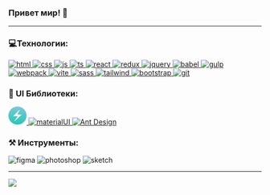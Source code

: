 ### Привет мир! 👋

---

### 💻Технологии:

<div>
  <a href="!#">
    <img width="36" src="https://icon.icepanel.io/Technology/svg/HTML5.svg" alt="html">
  <a/>
  <a href="!#">
    <img width="36" src="https://icon.icepanel.io/Technology/svg/CSS3.svg" alt="css">
  <a/>
  <a href="!#">
    <img width="36" src="https://icon.icepanel.io/Technology/svg/JavaScript.svg" alt="js">
  <a/>
  <a href="!#">
    <img width="36" src="https://icon.icepanel.io/Technology/svg/TypeScript.svg" alt="ts">
  <a/>
  <a href="!#">
    <img width="36" src="https://icon.icepanel.io/Technology/svg/React.svg" alt="react">
  <a/>
  <a href="!#">
    <img width="36" src="https://icon.icepanel.io/Technology/svg/Redux.svg" alt="redux">
  <a/>
  <a href="!#">
    <img width="36" src="https://icon.icepanel.io/Technology/svg/jQuery.svg" alt="jquery">
  <a/>
  <a href="!#">
    <img width="36" src="https://icon.icepanel.io/Technology/svg/Babel.svg" alt="babel">
  <a/>
  <a href="!#">
    <img width="36" src="https://icon.icepanel.io/Technology/svg/Gulp.js.svg" alt="gulp">
  <a/>
  <a href="!#">
    <img width="36" src="https://icon.icepanel.io/Technology/svg/Webpack.svg" alt="webpack">
  <a/>
  <a href="!#">
    <img width="36" src="https://icon.icepanel.io/Technology/svg/Vite.js.svg" alt="vite">
  <a/>
  <a href="!#">
    <img width="36" src="https://icon.icepanel.io/Technology/svg/Sass.svg" alt="sass">
  <a/>
  <a href="!#">
    <img width="36" src="https://icon.icepanel.io/Technology/svg/Tailwind-CSS.svg" alt="tailwind">
  <a/>
  <a href="!#">
    <img width="36" src="https://icon.icepanel.io/Technology/svg/Bootstrap.svg" alt="bootstrap">
  <a/>
  <a href="!#">
    <img width="36" src="https://icon.icepanel.io/Technology/svg/Git.svg" alt="git">
  <a/>
</div>

### 🎨 UI Библиотеки:

<div>
    <a href="!#">
      <img width="36" src="https://github.com/chakra-ui/chakra-ui/blob/main/media/logomark-colored.svg" alt="ChakraUI">
    <a/>
    <a href="!#">
      <img width="36" src="https://icon.icepanel.io/Technology/svg/Material-UI.svg" alt="materialUI">
    <a/>
      <a href="!#">
      <img width="36" src="https://gw.alipayobjects.com/zos/rmsportal/KDpgvguMpGfqaHPjicRK.svg" alt="Ant Design">
    <a/>
</div>

### ⚒️ Инструменты:
<div>
  <img width="36" src="https://icon.icepanel.io/Technology/svg/Figma.svg" alt="figma">
  <img width="36" src="https://icon.icepanel.io/Technology/svg/Adobe-Photoshop.svg" alt="photoshop">
  <img width="36" src="https://icon.icepanel.io/Technology/svg/Sketch.svg" alt="sketch">
</div>

_____________________
<a href="https://www.github.com/Meow-Double" target="_blank" rel="noreferrer"><img src="https://img.shields.io/github/followers/Meow-Double?logo=github&style=for-the-badge&color=0891b2&labelColor=27272a" /></a>

